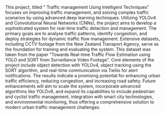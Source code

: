 This project, titled " Traffic management Using Intelligent Techniques" focuses on improving traffic management, and solving complex traffic scenarios by using advanced deep learning techniques. Utilizing YOLOv4 and Convolutional Neural Networks (CNNs), the project aims to develop a sophisticated system for real-time traffic detection and management. 
The primary goals are to analyse traffic patterns, identify congestion, and deploy strategies for dynamic traffic flow management. Extensive datasets, including CCTV footage from the New Zealand Transport Agency, serve as the foundation for training and evaluating the system. This dataset was taken from the paper "Towards Real-time Traffic Flow Estimation using YOLO and SORT from Surveillance Video Footage".
Core elements of the project include object detection with YOLOv4, object tracking using the SORT algorithm, and real-time communication via Twilio for alert notifications. The results indicate a promising potential for enhancing urban traffic efficiency, reducing congestion, and increasing road safety. Future enhancements will aim to scale the system, incorporate advanced algorithms like YOLOv8, and expand its capabilities to include pedestrian and cyclist traffic management, integration with smart city technologies, and environmental monitoring, thus offering a comprehensive solution to modern urban traffic management challenges. 
